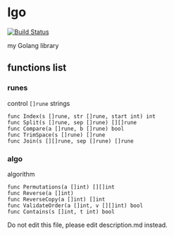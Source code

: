 # lgo

[![Build Status](https://travis-ci.org/noyuno/lgo.svg?branch=master)](https://travis-ci.org/noyuno/lgo)

my Golang library

## functions list

### runes

control `[]rune` strings

    func Index(s []rune, str []rune, start int) int 
    func Split(s []rune, sep []rune) [][]rune 
    func Compare(a []rune, b []rune) bool 
    func TrimSpace(s []rune) []rune 
    func Join(s [][]rune, sep []rune) []rune 

### algo

algorithm

    func Permutations(a []int) [][]int 
    func Reverse(a []int) 
    func ReverseCopy(a []int) []int 
    func ValidateOrder(a []int, v [][]int) bool 
    func Contains(s []int, t int) bool 

Do not edit this file, please edit description.md instead.
